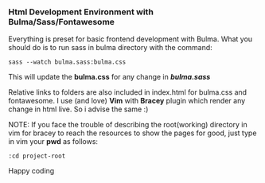 ### Html Development Environment with Bulma/Sass/Fontawesome 
Everything is preset for basic frontend development with Bulma. What you should do is
to run sass in bulma directory with the command: 

    sass --watch bulma.sass:bulma.css

This will update the **bulma.css** for any change in _**bulma.sass**_ 

Relative links to folders are also included in index.html for bulma.css and fontawesome.
I use (and love) **Vim** with **Bracey** plugin which render any change in html live. So i advise the same :)

NOTE: If you face the trouble of describing the root(working) directory in vim for bracey to reach the resources to show the pages for good, just type in vim your **pwd** as follows:

    :cd project-root

Happy coding
